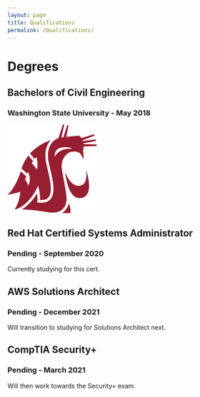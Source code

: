 ```yaml
---
layout: page
title: Qualifications
permalink: /Qualifications/
---
```


# Degrees
## Bachelors of Civil Engineering
### Washington State University - May 2018

[<img width="200" src="/images/WSU_Voiland_CEA.png">](https://vcea.wsu.edu/)

## Red Hat Certified Systems Administrator
### Pending - September 2020
Currently studying for this cert.

## AWS Solutions Architect
### Pending - December 2021
Will transition to studying for Solutions Architect next.

## CompTIA Security+
### Pending - March 2021
Will then work towards the Security+ exam.